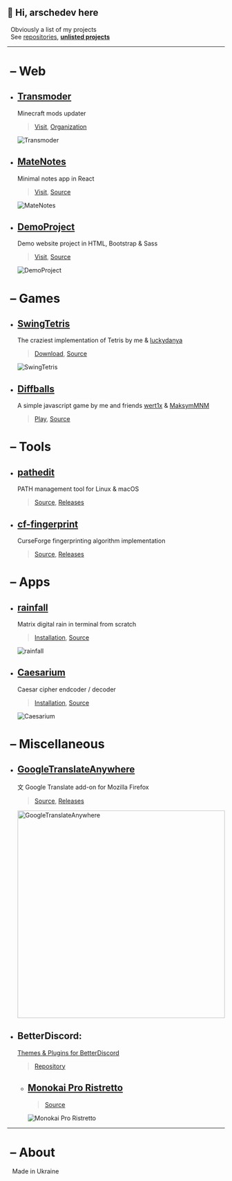 <link rel="shortcut icon" type="image/png" href="https://avatars.githubusercontent.com/u/98528463?v=4">
<link rel="stylesheet" href="resources/styles.css">
<!--  -->

## 👋 Hi, arschedev here
&nbsp;&nbsp;Obviously a list of my projects<br>
&nbsp;&nbsp;See [repositories](https://github.com/arschedev?tab=repositories), [**unlisted projects**](https://arschedev.github.io/arschedev/Projects)

---

# &nbsp;– Web
- ## [Transmoder](https://github.com/TransmoderTeam)
  Minecraft mods updater
  > [Visit](https://transmoder.org/), [Organization](https://github.com/TransmoderTeam)

  ![Transmoder](https://raw.githubusercontent.com/TransmoderTeam/.github/refs/heads/main/preview.png)
  
- ## [MateNotes](/MateNotes/)
  Minimal notes app in React
  > [Visit](/MateNotes/), [Source](https://github.com/arschedev/MateNotes)

  ![MateNotes](https://raw.githubusercontent.com/arschedev/MateNotes/main/preview.png)
  
- ## [DemoProject](/DemoProject/)
  Demo website project in HTML, Bootstrap & Sass
  > [Visit](/DemoProject/), [Source](https://github.com/arschedev/DemoProject)

  ![DemoProject](https://raw.githubusercontent.com/arschedev/DemoProject/main/preview.png)

# &nbsp;– Games
- ## [SwingTetris](/SwingTetris/)
  The craziest implementation of Tetris by me & [luckydanya](https://github.com/luckydanya)
  > [Download](https://github.com/arschedev/SwingTetris/raw/main/out/artifacts/Tetris_jar/Tetris.jar), [Source](https://github.com/arschedev/SwingTetris)

  ![SwingTetris](https://raw.githubusercontent.com/arschedev/SwingTetris/main/SwingTetris.png)

- ## [Diffballs](https://diffballs.github.io)
  A simple javascript game by me and friends [wert1x](https://github.com/wert1x) & [MaksymMNM](https://github.com/MaksymMNM)
  > [Play](https://diffballs.github.io), [Source](https://github.com/diffballs/diffballs.github.io)

<!--   <img alt="Diffballs" src="https://raw.githubusercontent.com/diffballs/diffballs.github.io/main/diffballs.png" width="640"> -->

# &nbsp;– Tools
- ## [pathedit](/pathedit/)
  PATH management tool for Linux & macOS
  > [Source](https://github.com/arschedev/pathedit), [Releases](https://github.com/arschedev/pathedit/releases)

- ## [cf-fingerprint](/cf-fingerprint/)
  CurseForge fingerprinting algorithm implementation
  > [Source](https://github.com/arschedev/cf-fingerprint), [Releases](https://github.com/arschedev/cf-fingerprint/releases)

# &nbsp;– Apps
- ## [rainfall](/rainfall/)
  Matrix digital rain in terminal from scratch 
  > [Installation](https://github.com/arschedev/rainfall#installation), [Source](https://github.com/arschedev/rainfall)

  ![rainfall](https://raw.githubusercontent.com/arschedev/rainfall/main/rainfall.gif)

- ## [Caesarium](/arschedev/Projects/Ruby/Caesarium/)
  Caesar cipher endcoder / decoder
  > [Installation](https://github.com/arschedev/arschedev/tree/main/Projects/Ruby/Caesarium#installation), [Source](https://github.com/arschedev/arschedev/tree/main/Projects/Ruby/Caesarium)

  ![Caesarium](https://raw.githubusercontent.com/arschedev/arschedev/main/Projects/Ruby/Caesarium/caesarium.png)

# &nbsp;– Miscellaneous
- ## [GoogleTranslateAnywhere](/GoogleTranslateAnywhere/)
  文 Google Translate add-on for Mozilla Firefox
  > [Source](https://github.com/arschedev/GoogleTranslateAnywhere), [Releases](https://github.com/arschedev/GoogleTranslateAnywhere/releases)

  <img alt="GoogleTranslateAnywhere" src="https://raw.githubusercontent.com/arschedev/GoogleTranslateAnywhere/main/icons/extension.png" width="480">

- ## BetterDiscord:
  [Themes & Plugins for BetterDiscord](/BetterDiscord/)
  > [Repository](https://github.com/arschedev/BetterDiscord)
    - ## [Monokai Pro Ristretto](/BetterDiscord/Themes/MonokaiProRistretto/)
      > [Source](https://github.com/arschedev/BetterDiscord/tree/main/Themes/MonokaiProRistretto)

      ![Monokai Pro Ristretto](https://raw.githubusercontent.com/arschedev/BetterDiscord/main/Themes/MonokaiProRistretto/preview.png)

---

# &nbsp;– About
&nbsp;&nbsp; Made in Ukraine
